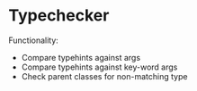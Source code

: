 # Typechecker 

Functionality:

- Compare typehints against args
- Compare typehints against key-word args
- Check parent classes for non-matching type

